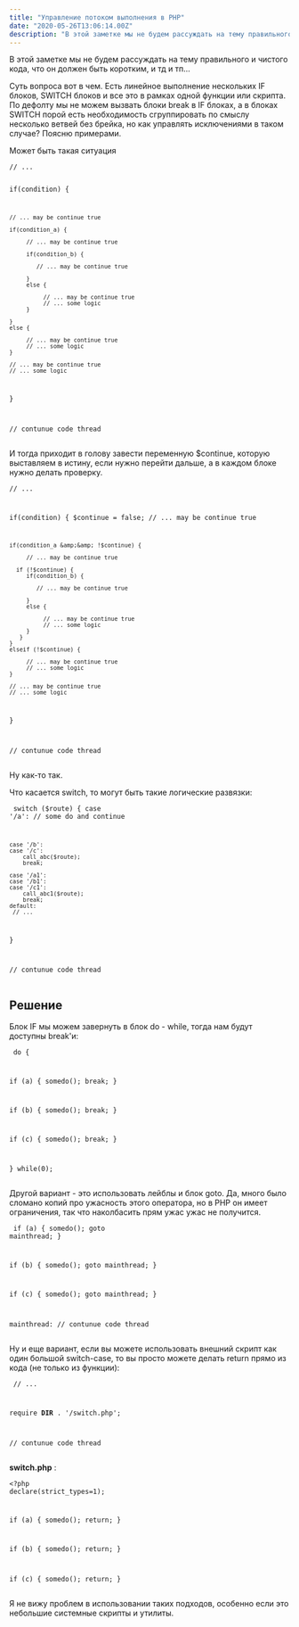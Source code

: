 ```yaml
---
title: "Управление потоком выполнения в PHP"
date: "2020-05-26T13:06:14.00Z"
description: "В этой заметке мы не будем рассуждать на тему правильного и чистого кода, что он должен быть коротким, и тд и тп...  Суть вопрос"
---
```


<p>В этой заметке мы не будем рассуждать на тему правильного и чистого кода, что он должен быть коротким, и тд и тп...</p><p>Суть вопроса вот в чем. Есть линейное выполнение нескольких IF блоков, SWITCH блоков и все это в рамках одной функции или скрипта. По дефолту мы не можем вызвать блоки break в IF блоках, а в блоках SWITCH порой есть необходимость сгруппировать по смыслу несколько ветвей без брейка, но как управлять исключениями в таком случае? Поясню примерами.</p><p>Может быть такая ситуация</p><pre><code class="language-php">// ...

if(condition) {

    // ... may be continue true

    if(condition_a) {

         // ... may be continue true

         if(condition_b) {

			// ... may be continue true

         }
         else {

              // ... may be continue true
			  // ... some logic
         }

    }
    else {

         // ... may be continue true
	     // ... some logic
    }

	// ... may be continue true
    // ... some logic
}

// contunue code thread
</code></pre><p>И тогда приходит в голову завести переменную $continue, которую выставляем в истину, если нужно перейти дальше, а в каждом блоке нужно делать проверку.</p><pre><code class="language-php">// ...

if(condition) {
    $continue = false;
    // ... may be continue true

    if(condition_a &amp;&amp; !$continue) {

         // ... may be continue true

	  if (!$continue) {
         if(condition_b) {

			// ... may be continue true

         }
         else {

              // ... may be continue true
			  // ... some logic
         }
       }
    }
    elseif (!$continue) {

         // ... may be continue true
	     // ... some logic
    }

	// ... may be continue true
    // ... some logic
}

// contunue code thread</code></pre><p>Ну как-то так.</p><p>Что касается switch, то могут быть такие логические развязки:</p><pre><code class="language-php">
switch ($route) {
    case '/a':
    	// some do and continue
    
    case '/b':
    case '/c':
    	call_abc($route);
        break;

    case '/a1':
    case '/b1':
    case '/c1':
    	call_abc1($route);
		break;
    default:
     // ...
}

// contunue code thread</code></pre><h2 id="-">Решение</h2><p>Блок IF мы можем завернуть в блок do - while, тогда нам будут доступны break'и:</p><pre><code class="language-php">
do {


   if (a) { somedo(); break; }

   if (b) { somedo(); break; }

   if (c) { somedo(); break; }


} while(0);</code></pre><p>Другой вариант - это использовать лейблы и блок goto. Да, много было сломано копий про ужасность этого оператора, но в PHP он имеет ограничения, так что наколбасить прям ужас ужас не получится.</p><pre><code class="language-php">
if (a) { somedo(); goto mainthread; }

if (b) { somedo(); goto mainthread; }

if (c) { somedo(); goto mainthread; }


mainthread:
// contunue code thread</code></pre><p>Ну и еще вариант, если вы можете использовать внешний скрипт как один большой switch-case, то вы просто можете делать return прямо из кода (не только из функции):</p><pre><code class="language-php">
// ...

require __DIR__ . '/switch.php';

// contunue code thread</code></pre><p><strong>switch.php</strong> :</p><pre><code class="language-php">&lt;?php declare(strict_types=1);

if (a) { somedo(); return; }

if (b) { somedo(); return; }

if (c) { somedo(); return; }
</code></pre><p>Я не вижу проблем в использовании таких подходов, особенно если это небольшие системные скрипты и утилиты.</p>

